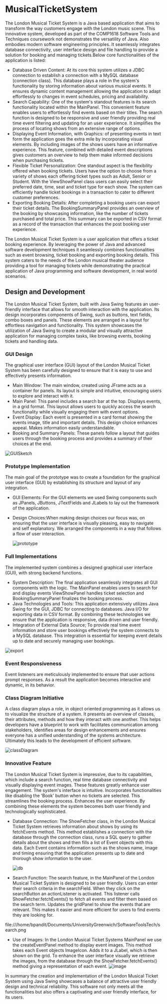 # MusicalTicketSystem
The London Musical Ticket System is a Java based application that aims to transform the way customers engage with the London music scene. This innovative system, developed as part of the COMP1618 Software Tools and Techniques coursework not demonstrates the versatility of Java. Also embodies modern software engineering principles. It seamlessly integrates database connectivity, user interface design and file handling to provide a solution for booking and managing tickets.Below core functionalities of the application is listed:
* Database Driven Content: At its core this system utilizes a JDBC connection to establish a connection with a MySQL database (connection class). This database plays a role in the system's functionality by storing information about various musical events. It ensures dynamic content management allowing the application to adapt effortlessly to changes in event schedules, pricing and availability.
* Search Capability: One of the system's standout features is its search functionality located within the MainPanel. This convenient feature enables users to effortlessly find events based on their titles. The search function is designed to be responsive and user friendly providing real time event filtering and updating for an user experience. It simplifies the process of locating shows from an extensive range of options.
* Displaying Event Information, with Graphics: of presenting events in text form the application goes the extra mile by incorporating visual elements. By including images of the shows users have an informative experience. This feature, combined with detailed event descriptions gives customers an overview to help them make informed decisions when purchasing tickets.
* Flexible Ticket Personalization: One standout aspect is the flexibility offered when booking tickets. Users have the option to choose from a variety of shows each offering ticket types such as Adult, Senior or Student. With the ViewShowPanel class users can easily select their preferred date, time, seat and ticket type for each show. The system can efficiently handle ticket bookings in a transaction to cater to different customer preferences.
* Exporting Booking Details: After completing a booking users can export their ticket details. The BookingSummaryPanel provides an overview of the booking by showcasing information, like the number of tickets purchased and total price. This summary can be exported in CSV format as a record of the transaction that enhances the post booking user experience.

The London Musical Ticket System is a user application that offers a ticket booking experience. By leveraging the power of Java and advanced software development techniques it seamlessly combines functionalities such as event browsing, ticket booking and exporting booking details. This system caters to the needs of the London musical theater audience providing a tool for managing tickets while demonstrating the practical application of Java programming and software development, in real world scenarios.

## Design and Development
The London Musical Ticket System, built with Java Swing features an user-friendly interface that allows for smooth interaction with the application. Its design incorporates components of Swing, such as buttons, text fields, combo boxes and panels. These elements are arranged in a layout for effortless navigation and functionality. This system showcases the utilization of Java Swing to create a modular and visually attractive application for managing complex tasks, like browsing events, booking tickets and handling data.
### GUI Design
The graphical user interface (GUI) layout of the London Musical Ticket System has been carefully designed to ensure that it is easy to use and effectively presents information.
* Main Window: The main window, created using JFrame acts as a container for panels. Its layout is simple and intuitive, encouraging users to explore and interact with it.
* Main Panel: This panel includes a search bar at the top. Displays events, in a grid format. This layout allows users to quickly access the search functionality while visually engaging them with event options.
* Event Display: Each event is presented in a card format showing the events image, title and important details. This design choice enhances appeal. Makes information easily understandable.
* Booking and Summary Panels: These panels follow a layout that guides users through the booking process and provides a summary of their choices at the end.
  
![GUISketch](https://github.com/bp7968h/SimpleMusicalTicketSystem/assets/126598388/80f99970-b861-4c63-b0d2-a23550e5dc0d)

### Prototype Implementation
The main goal of the prototype was to create a foundation for the graphical user interface (GUI) by establishing its structure and layout of any integration.
* GUI Elements: For the GUI elements we used Swing components such as JPanels, JButtons, JTextFields and JLabels to lay out the framework of the application.
* Design Choices:When making design choices our focus was, on ensuring that the user interface is visually pleasing, easy to navigate and self explanatory. We arranged the components in a way that follows a flow of user interaction.

  ![prototype](https://github.com/bp7968h/SimpleMusicalTicketSystem/assets/126598388/37be2569-ddbb-4859-bdec-0e87c2e44d1f)


### Full Implementations
The implemented system combines a designed graphical user interface (GUI), with strong backend functions.
* System Description: The final application seamlessly integrates all GUI components with the logic. The MainPanel enables users to search for and display events ViewShowPanel handles ticket selection and BookingSummaryPanel finalizes the booking process.
* Java Technologies and Tools: This application extensively utilizes Java Swing for the GUI, JDBC for connecting to databases. Java I/O for exporting data in CSV format. By combining these technologies we ensure that the application is responsive, data driven and user friendly.
* Integration of External Data Source; To provide real time event information and store user bookings effectively the system connects to a MySQL database. This integration is essential for keeping event details up to date and securely managing user bookings.
  
![export](https://github.com/bp7968h/SimpleMusicalTicketSystem/assets/126598388/ea7b34c7-99c5-40f1-85fa-2d80beff151a)

### Event Responsiveness
Event listeners are meticulously implemented to ensure that user actions prompt responses. As a result the application becomes interactive and dynamic, in its behavior.

### Class Diagram Initiative
A class diagram plays a role, in object oriented programming as it allows us to visualize the structure of a system. It presents an overview of classes, their attributes, methods and how they interact with one another. This helps developers have a blueprint to work with facilitates communication among stakeholders, identifies areas for design enhancements and ensures everyone has a unified understanding of the systems architecture. Ultimately this leads to the development of efficient software.

![classDiagram](https://github.com/bp7968h/SimpleMusicalTicketSystem/assets/126598388/68671852-7260-4d0f-9b90-02b08b150efa)


### Innovative Feature
The London Musical Ticket System is impressive, due to its capabilities, which include a search function, real time database connectivity and visually displaying event images. These features greatly enhance user engagement. The system's interface is intuitive. Incorporates functionalities like disabling the 'Book' button when no tickets are selected. This streamlines the booking process. Enhances the user experience. By combining these elements the system becomes both user friendly and technologically sophisticated.
* Database Connection: The ShowFetcher class, in the London Musical Ticket System retrieves information about shows by using its fetchEvents method. This method establishes a connection with the database through the connection class, runs a SQL query to gather details about the shows and then fills a list of Event objects with this data. Each Event contains information such as the shows name, image and timing ensuring that the application presents up to date and thorough show information to the user.

  ![db](https://github.com/bp7968h/SimpleMusicalTicketSystem/assets/126598388/3d5c29c2-f123-488d-a054-7e8b2203c082)

* Search Function: The search feature, in the MainPanel of the London Musical Ticket System is designed to be user friendly. Users can enter their search criteria in the searchField. When they click on the searchButton an actionListener is activated. This listener calls ShowFetcher.fetchEvents() to fetch all events and filter them based on the search term. Updates the gridPanel to show the events that are relevant. This makes it easier and more efficient for users to find events they are looking for.

file:///home/bpandit/Documents/UniversityGreenwich/SoftwareToolsTech/search.png

* Use of Images: In the London Musical Ticket Systems MainPanel we use the createEventPanel method to display event images. This method takes each Event objects ImageIcon. Adds it to a JLabel, which is then shown on the grid. To enhance the user interface visually we retrieve the images, from the database through the ShowFetcher.fetchEvents() method giving a representation of each event.
![image](https://github.com/bp7968h/SimpleMusicalTicketSystem/assets/126598388/bfc45c32-1919-4616-bdd5-19b797fb39bf)

In summary the creation and implementation of the London Musical Ticket System using Java Swing showcases a balance of attractive user friendly design and technical reliability. This software not only meets all the functionalities but also offers a captivating and user friendly interface, for its users.
